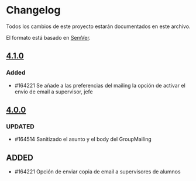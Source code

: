 # Changelog
Todos los cambios de este proyecto estarán documentados en este archivo.

El formato está basado en [SemVer](https://semver.org/spec/v2.0.0.html).

## [4.1.0](https://github.com/TelefonicaED/lmsmailing-portlet/releases/tag/v4.1.0)

### Added

- #164221 Se añade a las preferencias del mailing la opción de activar el envío de email a supervisor, jefe


## [4.0.0](https://github.com/TelefonicaED/lmsmailing-portlet/releases/tag/v4.0.0)

### UPDATED 

- #164514 Sanitizado el asunto y el body del GroupMailing

## ADDED

- #164221 Opción de enviar copia de email a supervisores de alumnos
